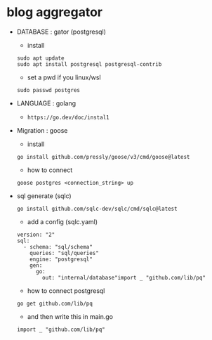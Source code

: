 # blog aggregator

- DATABASE : gator (postgresql)

  - install

  ```
  sudo apt update
  sudo apt install postgresql postgresql-contrib
  ```

  - set a pwd if you linux/wsl

  ```
  sudo passwd postgres
  ```

- LANGUAGE : golang

  - `https://go.dev/doc/instal1`

- Migration : goose

  - install

  ```
  go install github.com/pressly/goose/v3/cmd/goose@latest
  ```

  - how to connect

  ```
  goose postgres <connection_string> up
  ```

- sql generate (sqlc)

  ```
  go install github.com/sqlc-dev/sqlc/cmd/sqlc@latest
  ```

  - add a config (sqlc.yaml)

  ```
  version: "2"
  sql:
    - schema: "sql/schema"
      queries: "sql/queries"
      engine: "postgresql"
      gen:
        go:
          out: "internal/database"import _ "github.com/lib/pq"
  ```

  - how to connect postgresql

  ```
  go get github.com/lib/pq
  ```

  - and then write this in main.go

  ```
  import _ "github.com/lib/pq"
  ```
